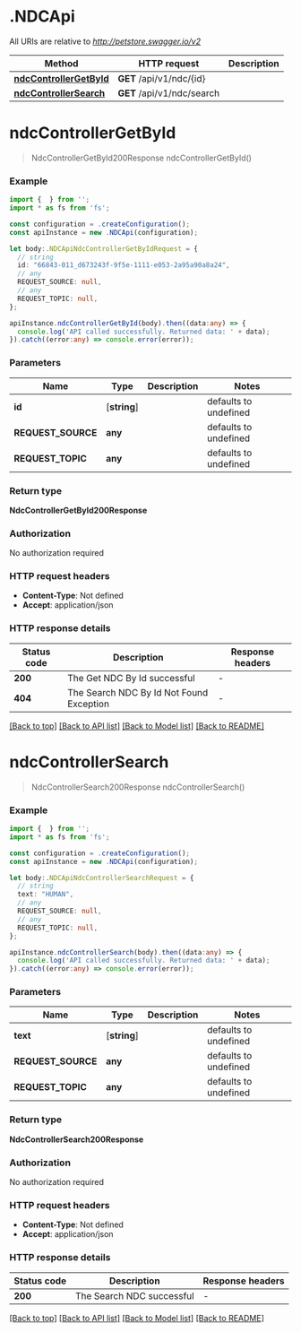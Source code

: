 # .NDCApi

All URIs are relative to *http://petstore.swagger.io/v2*

Method | HTTP request | Description
------------- | ------------- | -------------
[**ndcControllerGetById**](NDCApi.md#ndcControllerGetById) | **GET** /api/v1/ndc/{id} | 
[**ndcControllerSearch**](NDCApi.md#ndcControllerSearch) | **GET** /api/v1/ndc/search | 


# **ndcControllerGetById**
> NdcControllerGetById200Response ndcControllerGetById()


### Example


```typescript
import {  } from '';
import * as fs from 'fs';

const configuration = .createConfiguration();
const apiInstance = new .NDCApi(configuration);

let body:.NDCApiNdcControllerGetByIdRequest = {
  // string
  id: "66843-011_d673243f-9f5e-1111-e053-2a95a90a8a24",
  // any
  REQUEST_SOURCE: null,
  // any
  REQUEST_TOPIC: null,
};

apiInstance.ndcControllerGetById(body).then((data:any) => {
  console.log('API called successfully. Returned data: ' + data);
}).catch((error:any) => console.error(error));
```


### Parameters

Name | Type | Description  | Notes
------------- | ------------- | ------------- | -------------
 **id** | [**string**] |  | defaults to undefined
 **REQUEST_SOURCE** | **any** |  | defaults to undefined
 **REQUEST_TOPIC** | **any** |  | defaults to undefined


### Return type

**NdcControllerGetById200Response**

### Authorization

No authorization required

### HTTP request headers

 - **Content-Type**: Not defined
 - **Accept**: application/json


### HTTP response details
| Status code | Description | Response headers |
|-------------|-------------|------------------|
**200** | The Get NDC By Id successful |  -  |
**404** | The Search NDC By Id Not Found Exception |  -  |

[[Back to top]](#) [[Back to API list]](README.md#documentation-for-api-endpoints) [[Back to Model list]](README.md#documentation-for-models) [[Back to README]](README.md)

# **ndcControllerSearch**
> NdcControllerSearch200Response ndcControllerSearch()


### Example


```typescript
import {  } from '';
import * as fs from 'fs';

const configuration = .createConfiguration();
const apiInstance = new .NDCApi(configuration);

let body:.NDCApiNdcControllerSearchRequest = {
  // string
  text: "HUMAN",
  // any
  REQUEST_SOURCE: null,
  // any
  REQUEST_TOPIC: null,
};

apiInstance.ndcControllerSearch(body).then((data:any) => {
  console.log('API called successfully. Returned data: ' + data);
}).catch((error:any) => console.error(error));
```


### Parameters

Name | Type | Description  | Notes
------------- | ------------- | ------------- | -------------
 **text** | [**string**] |  | defaults to undefined
 **REQUEST_SOURCE** | **any** |  | defaults to undefined
 **REQUEST_TOPIC** | **any** |  | defaults to undefined


### Return type

**NdcControllerSearch200Response**

### Authorization

No authorization required

### HTTP request headers

 - **Content-Type**: Not defined
 - **Accept**: application/json


### HTTP response details
| Status code | Description | Response headers |
|-------------|-------------|------------------|
**200** | The Search NDC successful |  -  |

[[Back to top]](#) [[Back to API list]](README.md#documentation-for-api-endpoints) [[Back to Model list]](README.md#documentation-for-models) [[Back to README]](README.md)


